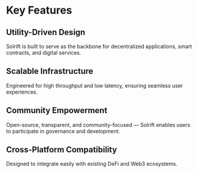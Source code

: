 # Key Features

## Utility-Driven Design
Solrift is built to serve as the backbone for decentralized applications, smart contracts, and digital services.

## Scalable Infrastructure
Engineered for high throughput and low latency, ensuring seamless user experiences.

## Community Empowerment
Open-source, transparent, and community-focused — Solrift enables users to participate in governance and development.

## Cross-Platform Compatibility
Designed to integrate easily with existing DeFi and Web3 ecosystems.
